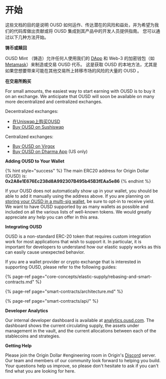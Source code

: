 # 开始

这些文档的目的是说明 OUSD 如何运作、传达潜在的风险和益处，并为希望为我们的代码库做出贡献或将 OUSD 集成到其产品中的开发人员提供指南。 您可以通过以下几种方法开始。

**铸币或赎回**

OUSD Mint （铸造）允许任何人使用我们的 [DApp](www.ousd.com) 和 Web-3 的加密钱包（如 [Metamask](https://www.metamask.io)）来制造或交易 OUSD 代币。 这是获取 OUSD 的本地方法，尤其是如果您想要带来可能在其他交易所上转移市场的风险的大量的 OUSD 。

**在交易所购买**

For small amounts, the easiest way to start earning with OUSD is to buy it on an exchange. We anticipate that OUSD will soon be available on many more decentralized and centralized exchanges.

Decentralized exchanges:

* [在Uniswap上购买OUSD](https://app.uniswap.org/#/swap?inputCurrency=0xdac17f958d2ee523a2206206994597c13d831ec7&outputCurrency=0x2A8e1E676Ec238d8A992307B495b45B3fEAa5e86&use=v2)
* [Buy OUSD on Sushiswap](https://exchange.sushiswapclassic.org/#/swap?inputCurrency=0xdac17f958d2ee523a2206206994597c13d831ec7&outputCurrency=0x2a8e1e676ec238d8a992307b495b45b3feaa5e86)

Centralized exchanges:

* [Buy OUSD on Virgox](https://virgox.com/exchange/141)
* [Buy OUSD on Dharma App](https://www.dharma.io/) \(US only\)

**Adding OUSD to Your Wallet**

{% hint style="success" %}
The main ERC20 address for Origin Dollar \(OUSD\) is:   
**0x2A8e1E676Ec238d8A992307B495b45B3fEAa5e86**
{% endhint %}

If your OUSD does not automatically show up in your wallet, you should be able to add it manually using the address above. If you are planning on [storing your OUSD in a multi-sig wallet](core-concepts/elastic-supply/rebasing-and-smart-contracts.md), be sure to opt-in to receive yield. We want to have OUSD supported by as many wallets as possible and included on all the various lists of well-known tokens. We would greatly appreciate any help you can offer in this area.

**Integrating OUSD**

OUSD is a non-standard ERC-20 token that requires custom integration work for most applications that wish to support it. In particular, it is important for developers to understand how our elastic supply works as this can easily cause unexpected behavior.

If you are a wallet provider or crypto exchange that is interested in supporting OUSD, please refer to the following guides:

{% page-ref page="core-concepts/elastic-supply/rebasing-and-smart-contracts.md" %}

{% page-ref page="smart-contracts/architecture.md" %}

{% page-ref page="smart-contracts/api/" %}

**Developer Analytics**

Our internal developer dashboard is available at [analytics.ousd.com](https://analytics.ousd.com). The dashboard shows the current circulating supply, the assets under management in the vault, and the current allocations between each of the stablecoins and strategies.

**Getting Help**

Please join the Origin Dollar \#engineering room in Origin's [Discord](www.originprotocol.com/discord) server.  Our team and members of our community look forward to helping you build. Your questions help us improve, so please don't hesitate to ask if you can't find what you are looking for here.

